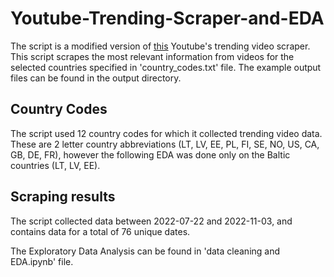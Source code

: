 # Youtube-Trending-Scraper-and-EDA

The script is a modified version of [this](https://github.com/mitchelljy/Trending-YouTube-Scraper) Youtube's trending video scraper. This script scrapes the most relevant information from videos for the selected countries specified in 'country_codes.txt' file. The example output files can be found in the output directory.

## Country Codes
The script used 12 country codes for which it collected trending video data. These are 2 letter country abbreviations (LT, LV, EE, PL, FI, SE, NO, US, CA, GB, DE, FR), however the following EDA was done only on the Baltic countries (LT, LV, EE). 

## Scraping results
The script collected data between 2022-07-22 and 2022-11-03, and contains data for a total of 76 unique dates. 

The Exploratory Data Analysis can be found in 'data cleaning and EDA.ipynb' file. 
